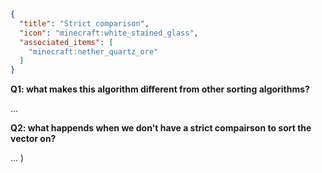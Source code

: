 ```json
{
  "title": "Strict comparison",
  "icon": "minecraft:white_stained_glass",
  "associated_items": [
    "minecraft:nether_quartz_ore"
  ]
}
```

[comment]: <> (Given the algorithm of insertion sort, but what is the difference between other sorting algorithms?)


**Q1: what makes this algorithm different from other sorting algorithms?**

...

**Q2: what happends when we don't have a strict compairson to sort the vector on?**

...
)

